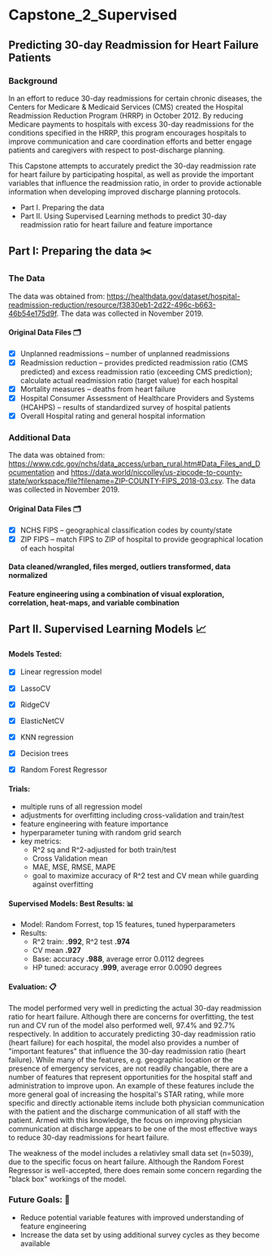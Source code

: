 # Capstone_2_Supervised
## Predicting 30-day Readmission for Heart Failure Patients

### Background 
In an effort to reduce 30-day readmissions for certain chronic diseases, the Centers for Medicare & Medicaid Services (CMS) created the Hospital Readmission Reduction Program (HRRP) in October 2012. By reducing Medicare payments to hospitals with excess 30-day readmissions for the conditions specified in the HRRP, this program encourages hospitals to improve communication and care coordination efforts and better engage patients and caregivers with respect to post-discharge planning. 

This Capstone attempts to accurately predict the 30-day readmission rate for heart failure by participating hospital, as well as provide the important variables that influence the readmission ratio, in order to provide actionable information when developing improved discharge planning protocols.


* Part I. Preparing the data
* Part II. Using Supervised Learning methods to predict 30-day readmission ratio for heart failure and feature importance 

## Part I: Preparing the data :scissors:

### The Data
The data was obtained from: https://healthdata.gov/dataset/hospital-readmission-reduction/resource/f3830eb1-2d22-496c-b663-46b54e175d9f. The data was collected in November 2019. 

#### Original Data Files :card_index_dividers: 
- [x]  Unplanned readmissions – number of unplanned readmissions
- [x]  Readmission reduction – provides predicted readmission ratio (CMS predicted) and excess readmission ratio (exceeding CMS prediction); calculate actual readmission ratio (target value) for each hospital
- [x]  Mortality measures – deaths from heart failure
- [x]  Hospital Consumer Assessment of Healthcare Providers and Systems (HCAHPS) – results of standardized survey of hospital patients	
- [x]  Overall Hospital rating and general hospital information

### Additional Data
The data was obtained from: https://www.cdc.gov/nchs/data_access/urban_rural.htm#Data_Files_and_Documentation and https://data.world/niccolley/us-zipcode-to-county-state/workspace/file?filename=ZIP-COUNTY-FIPS_2018-03.csv. The data was collected in November 2019.  

#### Original Data Files :card_index_dividers: 
- [x]  NCHS FIPS – geographical classification codes by county/state
- [x]  ZIP FIPS – match FIPS to ZIP of hospital to provide geographical location of each hospital 

#### Data cleaned/wrangled, files merged, outliers transformed, data normalized 

#### Feature engineering using a combination of visual exploration, correlation, heat-maps, and variable combination


## Part II. Supervised Learning Models :chart_with_upwards_trend:

#### Models Tested:
- [x]  Linear regression model
- [x]  LassoCV
- [x]  RidgeCV
- [x]  ElasticNetCV
- [x]  KNN regression
- [x]  Decision trees
- [x]  Random Forest Regressor 


#### Trials:
* multiple runs of all regression model 
* adjustments for overfitting including cross-validation and train/test
* feature engineering with feature importance
* hyperparameter tuning with random grid search
* key metrics: 
  *   R^2 sq and R^2-adjusted for both train/test 
  *   Cross Validation mean
  *   MAE, MSE, RMSE, MAPE
  *   goal to maximize accuracy of R^2 test and CV mean while guarding against overfitting

#### Supervised Models: Best Results: :bar_chart:
* Model: Random Forrest, top 15 features, tuned hyperparameters
* Results: 
  * R^2 train: **.992**, R^2 test **.974**
  * CV mean **.927**
  * Base: accuracy **.988**, average error 0.0112 degrees
  * HP tuned: accuracy **.999**, average error 0.0090 degrees

#### Evaluation: :clipboard:
The model performed very well in predicting the actual 30-day readmission ratio for heart failure. Although there are concerns for overfitting, the test run and CV run of the model also performed well, 97.4% and 92.7% respectively. In addition to accurately predicting 30-day readmission ratio (heart failure) for each hospital, the model also provides a number of "important features" that influence the 30-day readmission ratio (heart failure). While many of the features, e.g. geographic location or the presence of emergency services, are not readily changable, there are a number of features that represent opportunities for the hospital staff and administration to improve upon. An example of these features include the more general goal of increasing the hospital's STAR rating, while more specific and directly actionable items include both physician communication with the patient and the discharge communication of all staff with the patient. Armed with this knowledge, the focus on improving physician communication at discharge appears to be one of the most effective ways to reduce 30-day readmissions for heart failure. 

The weakness of the model includes a relativley small data set (n=5039), due to the specific focus on heart failure. Although the Random Forest Regressor is well-accepted, there does remain some concern regarding the "black box" workings of the model. 

### Future Goals: :dart:
* Reduce potential variable features with improved understanding of feature engineering 
* Increase the data set by using additional survey cycles as they become available 
 
